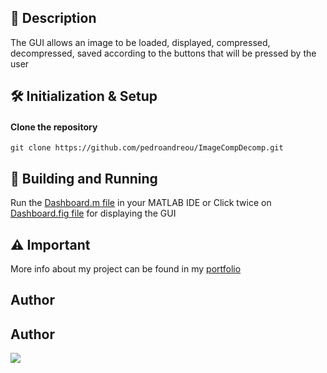 ## 📰 Description
The GUI allows an image to be loaded, displayed, compressed, decompressed, saved according to the buttons that will be pressed by the user

## 🛠 Initialization & Setup
#### Clone the repository  
    git clone https://github.com/pedroandreou/ImageCompDecomp.git


## 🚀 Building and Running
Run the [Dashboard.m file](https://github.com/pedroandreou/ImageCompDecomp/blob/main/Dashboard.m) in your MATLAB IDE or Click twice on [Dashboard.fig file](https://github.com/pedroandreou/ImageCompDecomp/blob/main/Dashboard.fig) for displaying the GUI

## ⚠ Important
More info about my project can be found in my [portfolio](https://pedroandreou.github.io/#ImageCompDecomp)

## Author  
## Author  
<a href="https://www.linkedin.com/in/petrosandreou80/">
  <img align="center" src="https://img.shields.io/badge/Petros LinkedIn-0077B5?style=for-the-badge&logo=linkedin&logoColor=white" />
</a>
